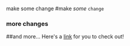 make some change
#make *some* ```change```
### **more** changes
##and more...
Here's a [link](http://google.com) for you to check out!
